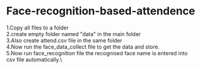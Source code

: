 # Face-recognition-based-attendence
1.Copy all files to a folder\
2.create empty folder named "data" in the main folder\
3.Also create attend.csv file in the same folder\
4.Now run the face_data_collect file to get the data and store.\
5.Now run face_recognition file the recognised face name is entered into csv file automatically.\
